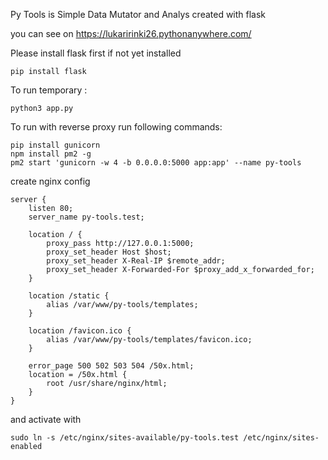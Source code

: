 Py Tools is Simple Data Mutator and Analys created with flask

you can see on 
    https://lukaririnki26.pythonanywhere.com/

Please install flask first if not yet installed

    pip install flask

To run temporary :

    python3 app.py

To run with reverse proxy run following commands:

    pip install gunicorn
    npm install pm2 -g
    pm2 start 'gunicorn -w 4 -b 0.0.0.0:5000 app:app' --name py-tools

create nginx config

    server {
        listen 80;
        server_name py-tools.test;
    
        location / {
            proxy_pass http://127.0.0.1:5000;
            proxy_set_header Host $host;
            proxy_set_header X-Real-IP $remote_addr;
            proxy_set_header X-Forwarded-For $proxy_add_x_forwarded_for;
        }
    
        location /static {
            alias /var/www/py-tools/templates;
        }
    
        location /favicon.ico {
            alias /var/www/py-tools/templates/favicon.ico;
        }
    
        error_page 500 502 503 504 /50x.html;
        location = /50x.html {
            root /usr/share/nginx/html;
        }
    }

and activate with

    sudo ln -s /etc/nginx/sites-available/py-tools.test /etc/nginx/sites-enabled


